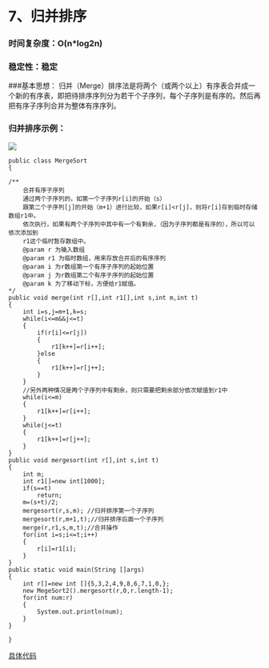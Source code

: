 # 7、归并排序
### 时间复杂度：O(n*log2n)
### 稳定性：稳定
###基本思想：
归并（Merge）排序法是将两个（或两个以上）有序表合并成一个新的有序表，即把待排序序列分为若干个子序列，每个子序列是有序的。然后再把有序子序列合并为整体有序序列。
### 归并排序示例：
![](http://i.imgur.com/kPmrIPD.jpg)

	public class MergeSort
	{
	
	/**
		合并有序子序列
		通过两个子序列的，如第一个子序列r[i]的开始（s）
		跟第二个子序列[j]的开始（m+1）进行比较，如果r[i]<r[j]，则将r[i]存到临时存储数组r1中。
		依次执行，如果有两个子序列中其中有一个有剩余，（因为子序列都是有序的），所以可以依次添加到
		r1这个临时暂存数组中。
		@param r 为输入数组
		@param r1 为临时数组，用来存放合并后的有序序列
		@param i 为r数组第一个有序子序列的起始位置
		@param j 为r数组第二个有序子序列的起始位置
		@param k 为了移动下标，方便给r1赋值。
	*/
	public void merge(int r[],int r1[],int s,int m,int t)
	{
		int i=s,j=m+1,k=s;
		while(i<=m&&j<=t)
		{
			if(r[i]<=r[j])
			{
				r1[k++]=r[i++];
			}else
			{
				r1[k++]=r[j++];
			}
		}
		//另外两种情况是两个子序列中有剩余，则只需要把剩余部分依次赋值到r1中
		while(i<=m)
		{
			r1[k++]=r[i++];
		}
		while(j<=t)
		{
			r1[k++]=r[j++];
		}
	}
	public void mergesort(int r[],int s,int t)
	{
		int m;
		int r1[]=new int[1000];
		if(s==t)
			return;
		m=(s+t)/2;
		mergesort(r,s,m); //归并排序第一个子序列
		mergesort(r,m+1,t);//归并排序后面一个子序列
		merge(r,r1,s,m,t);//合并操作
		for(int i=s;i<=t;i++)
		{
			r[i]=r1[i];
		}
	}
	public static void main(String []args)
	{
		int r[]=new int []{5,3,2,4,9,8,6,7,1,0,};
		new MegeSort2().mergesort(r,0,r.length-1);
		for(int num:r)
		{
			System.out.println(num);
		}
	}
	
	}
[具体代码](https://github.com/Azcy/Algorithm/blob/master/SortingAlgorithm/MergeSort.java)